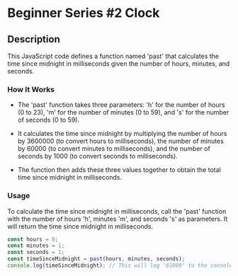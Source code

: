 # Beginner Series #2 Clock

## Description

This JavaScript code defines a function named 'past' that calculates the time since midnight in milliseconds given the number of hours, minutes, and seconds.

### How It Works

- The 'past' function takes three parameters: 'h' for the number of hours (0 to 23), 'm' for the number of minutes (0 to 59), and 's' for the number of seconds (0 to 59).

- It calculates the time since midnight by multiplying the number of hours by 3600000 (to convert hours to milliseconds), the number of minutes by 60000 (to convert minutes to milliseconds), and the number of seconds by 1000 (to convert seconds to milliseconds).

- The function then adds these three values together to obtain the total time since midnight in milliseconds.

### Usage

To calculate the time since midnight in milliseconds, call the 'past' function with the number of hours 'h', minutes 'm', and seconds 's' as parameters. It will return the time since midnight in milliseconds.

```javascript
const hours = 0;
const minutes = 1;
const seconds = 1;
const timeSinceMidnight = past(hours, minutes, seconds);
console.log(timeSinceMidnight); // This will log '61000' to the console.
